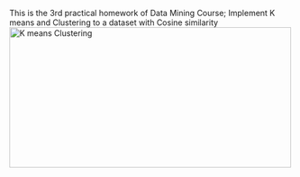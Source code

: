 This is the 3rd practical homework of Data Mining Course;
Implement K means and Clustering to a dataset with Cosine similarity
<img src="https://images.datacamp.com/image/upload/v1678462092/image7_a1777d39aa.png" alt="K means Clustering" width="500" height="250">
